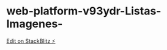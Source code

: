 # web-platform-v93ydr-Listas-Imagenes-

[Edit on StackBlitz ⚡️](https://stackblitz.com/edit/web-platform-v93ydr)